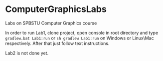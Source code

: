 # ComputerGraphicsLabs
Labs on SPBSTU Computer Graphics course

In order to run Lab1, clone project, open console in root directory and type ```gradlew.bat Lab1:run``` or ```sh gradlew Lab1:run``` on 
Windows or Linux\Mac respectively. After that just follow text instructions. 

Lab2 is not done yet.
